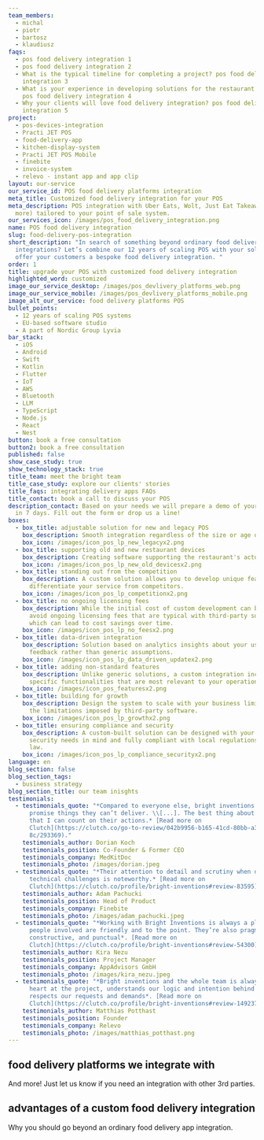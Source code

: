 ```yaml
---
team_members:
  - michal
  - piotr
  - bartosz
  - klaudiusz
faqs:
  - pos food delivery integration 1
  - pos food delivery integration 2
  - What is the typical timeline for completing a project? pos food delivery
    integration 3
  - What is your experience in developing solutions for the restaurant industry?
    pos food delivery integration 4
  - Why your clients will love food delivery integration? pos food delivery
    integration 5
project:
  - pos-devices-integration
  - Practi JET POS
  - food-delivery-app
  - kitchen-display-system
  - Practi JET POS Mobile
  - finebite
  - invoice-system
  - relevo - instant app and app clip
layout: our-service
our_service_id: POS food delivery platforms integration
meta_title: Customized food delivery integration for your POS
meta_description: POS integration with Uber Eats, Wolt, Just Eat Takeaway (and
  more) tailored to your point of sale system.
our_services_icon: /images/pos_food_delivery_integration.png
name: POS food delivery integration
slug: food-delivery-pos-integration
short_description: "In search of something beyond ordinary food delivery
  integrations? Let’s combine our 12 years of scaling POS with your solution to
  offer your customers a bespoke food delivery integration. "
order: 1
title: upgrade your POS with customized food delivery integration
highlighted_word: customized
image_our_service_desktop: /images/pos_devlivery_platforms_web.png
image_our_service_mobile: /images/pos_devlivery_platforms_mobile.png
image_alt_our_service: food delivery platforms POS
bullet_points:
  - 12 years of scaling POS systems
  - EU-based software studio
  - A part of Nordic Group Lyvia
bar_stack:
  - iOS
  - Android
  - Swift
  - Kotlin
  - Flutter
  - IoT
  - AWS
  - Bluetooth
  - LLM
  - TypeScript
  - Node.js
  - React
  - Nest
button: book a free consultation
button2: book a free consultation
published: false
show_case_study: true
show_technology_stack: true
title_team: meet the bright team
title_case_study: explore our clients' stories
title_faqs: integrating delivery apps FAQs
title_contact: book a call to discuss your POS
description_contact: Based on your needs we will prepare a demo of your solution
  in 7 days. Fill out the form or drop us a line!
boxes:
  - box_title: adjustable solution for new and legacy POS
    box_description: Smooth integration regardless of the size or age of your POS system.
    box_icon: /images/icon_pos_lp_new_legacyx2.png
  - box_title: supporting old and new restaurant devices
    box_description: Creating software supporting the restaurant's actual POS devices.
    box_icon: /images/icon_pos_lp_new_old_devicesx2.png
  - box_title: standing out from the competition
    box_description: A custom solution allows you to develop unique features that
      differentiate your service from competitors.
    box_icon: /images/icon_pos_lp_competitionx2.png
  - box_title: no ongoing licensing fees
    box_description: While the initial cost of custom development can be higher, you
      avoid ongoing licensing fees that are typical with third-party solutions,
      which can lead to cost savings over time.
    box_icon: /images/icon_pos_lp_no_feesx2.png
  - box_title: data-driven integration
    box_description: Solution based on analytics insights about your users and their
      feedback rather than generic assumptions.
    box_icon: /images/icon_pos_lp_data_driven_updatex2.png
  - box_title: adding non-standard features
    box_description: Unlike generic solutions, a custom integration includes
      specific functionalities that are most relevant to your operations.
    box_icon: /images/icon_pos_featuresx2.png
  - box_title: building for growth
    box_description: Design the system to scale with your business limiting upfront
      the limitations imposed by third-party software.
    box_icon: /images/icon_pos_lp_growthx2.png
  - box_title: ensuring compliance and security
    box_description: A custom-built solution can be designed with your specific
      security needs in mind and fully compliant with local regulations and tax
      law.
    box_icon: /images/icon_pos_lp_compliance_securityx2.png
language: en
blog_section: false
blog_section_tags:
  - business strategy
blog_section_title: our team inisghts
testimonials:
  - testimonials_quote: "*Compared to everyone else, bright inventions doesn’t
      promise things they can’t deliver. \\[...]. The best thing about them is
      that I can count on their actions.* [Read more on
      Clutch](https://clutch.co/go-to-review/042b9956-b165-41cd-80bb-a3e75a50c9\
      8c/293369)."
    testimonials_author: Dorian Koch
    testimonials_position: Co-Founder & Former CEO
    testimonials_company: MedKitDoc
    testimonials_photo: /images/dorian.jpeg
  - testimonials_quote: "*Their attention to detail and scrutiny when dealing with
      technical challenges is noteworthy.* [Read more on
      Clutch](https://clutch.co/profile/bright-inventions#review-83595)."
    testimonials_author: Adam Pachucki
    testimonials_position: Head of Product
    testimonials_company: Finebite
    testimonials_photo: /images/adam_pachucki.jpeg
  - testimonials_quote: "*Working with Bright Inventions is always a pleasure. The
      people involved are friendly and to the point. They’re also pragmatic,
      constructive, and punctual*. [Read more on
      Clutch](https://clutch.co/profile/bright-inventions#review-54300)."
    testimonials_author: Kira Nezu
    testimonials_position: Project Manager
    testimonials_company: AppAdvisors GmbH
    testimonials_photo: /images/kira_nezu.jpeg
  - testimonials_quote: "*Bright inventions and the whole team is always with full
      heart at the project, understands our logic and intention behind and
      respects our requests and demands*. [Read more on
      Clutch](https://clutch.co/profile/bright-inventions#review-149237)."
    testimonials_author: Matthias Potthast
    testimonials_position: Founder
    testimonials_company: Relevo
    testimonials_photo: /images/matthias_potthast.png
---
```

## food delivery platforms we integrate with

<Gallery images='[{"src":"/images/jet_logo.svg","alt":"Just Eat Takeaway.com"},{"src":"/images/uber_eats.svg","alt":"Uber Eats"},{"src":"/images/wolt.svg","alt":"Wolt"},{"src":"/images/deliveroo_update.svg","alt":"deliveroo"}]' />

And more! Just let us know if you need an integration with other 3rd parties.

## advantages of a custom food delivery integration

Why you should go beyond an ordinary food delivery app integration.